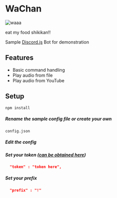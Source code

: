 # WaChan

![waaa](https://i.imgur.com/PIiKaTZ.jpg)

eat my food shikikan!!

Sample [Discord.js](https://discord.js.org/) Bot for demonstration

## Features

- Basic command handling
- Play audio from file
- Play audio from YouTube

## Setup

``` npm packages
npm install 
```

##### Rename the sample config file or create your own

``` file setup
config.json
```

##### Edit the config 

##### Set your token ([can be obtained here](https://discordapp.com/developers/applications/))

```json
  "token" : "token here",
```

##### Set your prefix 

``` json
  "prefix" : "!"
```
